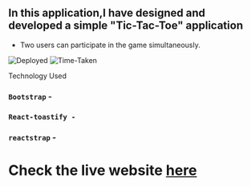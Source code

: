 ## In this application,I have designed and developed a simple "Tic-Tac-Toe" application

- Two users can participate in the game simultaneously.

![Deployed](https://img.shields.io/badge/Deployed-Yes-green)
![Time-Taken](https://img.shields.io/badge/Time--Taken-15hrs-brightgreen)

Technology Used

### `Bootstrap` - 
### `React-toastify - ` 
### `reactstrap` -

# Check the live website [here](https://tictactoe-reactjs-js.netlify.app/ "Tic-Tac-Toe")



